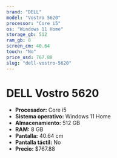 ```yaml
---
brand: "DELL"
model: "Vostro 5620"
processor: "Core i5"
os: "Windows 11 Home"
storage_gb: 512
ram_gb: 8
screen_cm: 40.64
touch: "No"
price_usd: 767.88
slug: "dell-vostro-5620"
---
```


# DELL Vostro 5620

- **Procesador:** Core i5
- **Sistema operativo:** Windows 11 Home
- **Almacenamiento:** 512 GB
- **RAM:** 8 GB
- **Pantalla:** 40.64 cm
- **Pantalla táctil:** No
- **Precio:** $767.88
